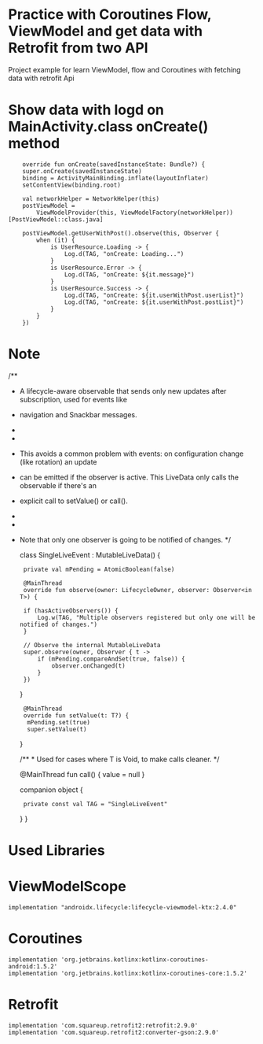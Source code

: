 # Practice with Coroutines Flow, ViewModel and get data with Retrofit from two API
 Project example for learn ViewModel, flow and Coroutines with fetching data with retrofit Api


# Show data with logd on MainActivity.class onCreate() method

        override fun onCreate(savedInstanceState: Bundle?) {
        super.onCreate(savedInstanceState)
        binding = ActivityMainBinding.inflate(layoutInflater)
        setContentView(binding.root)

        val networkHelper = NetworkHelper(this)
        postViewModel =
            ViewModelProvider(this, ViewModelFactory(networkHelper))[PostViewModel::class.java]

        postViewModel.getUserWithPost().observe(this, Observer {
            when (it) {
                is UserResource.Loading -> {
                    Log.d(TAG, "onCreate: Loading...")
                }
                is UserResource.Error -> {
                    Log.d(TAG, "onCreate: ${it.message}")
                }
                is UserResource.Success -> {
                    Log.d(TAG, "onCreate: ${it.userWithPost.userList}")
                    Log.d(TAG, "onCreate: ${it.userWithPost.postList}")
                }
            }
        })
# Note 

/**
 * A lifecycle-aware observable that sends only new updates after subscription, used for events like
 * navigation and Snackbar messages.
 *
 *
 * This avoids a common problem with events: on configuration change (like rotation) an update
 * can be emitted if the observer is active. This LiveData only calls the observable if there's an
 * explicit call to setValue() or call().
 *
 *
 * Note that only one observer is going to be notified of changes.
 */


      class SingleLiveEvent<T> : MutableLiveData<T>() {

        private val mPending = AtomicBoolean(false)

        @MainThread
        override fun observe(owner: LifecycleOwner, observer: Observer<in T>) {

        if (hasActiveObservers()) {
            Log.w(TAG, "Multiple observers registered but only one will be notified of changes.")
        }

        // Observe the internal MutableLiveData
        super.observe(owner, Observer { t ->
            if (mPending.compareAndSet(true, false)) {
                observer.onChanged(t)
            }
        })
      }

        @MainThread
        override fun setValue(t: T?) {
         mPending.set(true)
         super.setValue(t)
      }

      /**
       * Used for cases where T is Void, to make calls cleaner.
       */
       
      @MainThread
      fun call() {
        value = null
      }

      companion object {

        private const val TAG = "SingleLiveEvent"
      }
     }

  

# Used Libraries
  # ViewModelScope
    implementation "androidx.lifecycle:lifecycle-viewmodel-ktx:2.4.0"

 # Coroutines
    implementation 'org.jetbrains.kotlinx:kotlinx-coroutines-android:1.5.2'
    implementation 'org.jetbrains.kotlinx:kotlinx-coroutines-core:1.5.2'

  # Retrofit
    implementation 'com.squareup.retrofit2:retrofit:2.9.0'
    implementation 'com.squareup.retrofit2:converter-gson:2.9.0'
